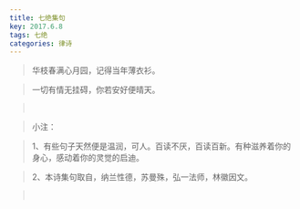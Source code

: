 ```yaml
---
title: 七绝集句
key: 2017.6.8
tags: 七绝
categories: 律诗
---
```


<blockquote class="blockquote-center">华枝春满心月园，记得当年薄衣衫。
</blockquote>
<blockquote class="blockquote-center">一切有情无挂碍，你若安好便晴天。
</blockquote>
<blockquote class="blockquote-center"></br>
</blockquote>
<blockquote class="blockquote-center">小注：
</blockquote>
<blockquote class="blockquote-center">1、有些句子天然便是温润，可人。百读不厌，百读百新。有种滋养着你的身心，感动着你的灵觉的启迪。
</blockquote>
<blockquote class="blockquote-center">2、本诗集句取自，纳兰性德，苏曼殊，弘一法师，林徽因文。
</blockquote>
<blockquote class="blockquote-center"></br>
</blockquote>

